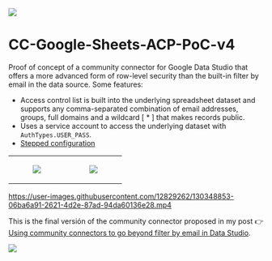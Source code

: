 ![](https://user-images.githubusercontent.com/12829262/130348347-2d9c0abe-9886-4025-b0d4-c69cc9910a79.png)

# CC-Google-Sheets-ACP-PoC-v4

Proof of concept of a community connector for Google Data Studio that offers a more advanced form of row-level security than the built-in filter by email in the data source. Some features:

*   Access control list is built into the underlying spreadsheet dataset and supports any comma-separated combination of email addresses, groups, full domains and a wildcard \[ \* \] that makes records public.
*   Uses a service account to access the underlying dataset with `AuthTypes.USER_PASS`.
*   [Stepped configuration](https://developers.google.com/datastudio/connector/stepped-configuration)

<table><tbody><tr><td><figure class="image"><img src="https://user-images.githubusercontent.com/12829262/130349603-fd5579e0-df67-4578-b2e7-21bccfa73ca7.png"></figure></td><td><figure class="image"><img src="https://user-images.githubusercontent.com/12829262/130349588-b5c5d4c8-c1f6-4d74-ad54-f514ead3186b.png"></figure></td></tr></tbody></table>

https://user-images.githubusercontent.com/12829262/130348853-06ba6a91-2621-4d2e-87ad-94da60136e28.mp4

This is the final versión of the community connector proposed in my post 👉 [Using community connectors to go beyond filter by email in Data Studio](https://pablofelip.online/community-connectors-beyond-filter-email-data-studio).

![](https://user-images.githubusercontent.com/12829262/130357870-bec401b6-6200-4309-965b-a75751e644e6.png)
